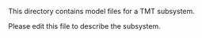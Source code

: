 This directory contains model files for a TMT subsystem.

Please edit this file to describe the subsystem.
